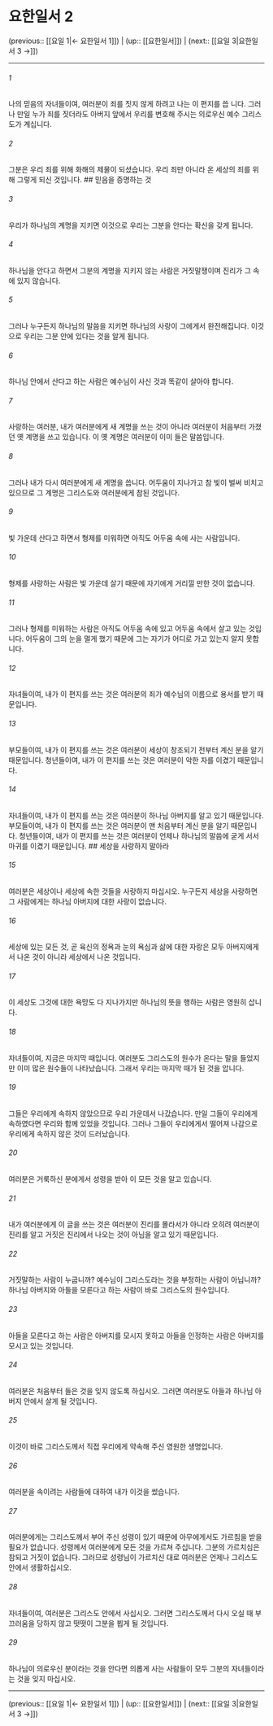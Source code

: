 # 요한일서 2

(previous:: [[요일 1|← 요한일서 1]]) | (up:: [[요한일서]]) | (next:: [[요일 3|요한일서 3 →]])

***




###### 1 

나의 믿음의 자녀들이여, 여러분이 죄를 짓지 않게 하려고 나는 이 편지를 씁 니다. 그러나 만일 누가 죄를 짓더라도 아버지 앞에서 우리를 변호해 주시는 의로우신 예수 그리스도가 계십니다. 



###### 2 

그분은 우리 죄를 위해 화해의 제물이 되셨습니다. 우리 죄만 아니라 온 세상의 죄를 위해 그렇게 되신 것입니다. ## 믿음을 증명하는 것 



###### 3 

우리가 하나님의 계명을 지키면 이것으로 우리는 그분을 안다는 확신을 갖게 됩니다. 



###### 4 

하나님을 안다고 하면서 그분의 계명을 지키지 않는 사람은 거짓말쟁이며 진리가 그 속에 있지 않습니다. 



###### 5 

그러나 누구든지 하나님의 말씀을 지키면 하나님의 사랑이 그에게서 완전해집니다. 이것으로 우리는 그분 안에 있다는 것을 알게 됩니다. 



###### 6 

하나님 안에서 산다고 하는 사람은 예수님이 사신 것과 똑같이 살아야 합니다. 



###### 7 

사랑하는 여러분, 내가 여러분에게 새 계명을 쓰는 것이 아니라 여러분이 처음부터 가졌던 옛 계명을 쓰고 있습니다. 이 옛 계명은 여러분이 이미 들은 말씀입니다. 



###### 8 

그러나 내가 다시 여러분에게 새 계명을 씁니다. 어두움이 지나가고 참 빛이 벌써 비치고 있으므로 그 계명은 그리스도와 여러분에게 참된 것입니다. 



###### 9 

빛 가운데 산다고 하면서 형제를 미워하면 아직도 어두움 속에 사는 사람입니다. 



###### 10 

형제를 사랑하는 사람은 빛 가운데 살기 때문에 자기에게 거리낄 만한 것이 없습니다. 



###### 11 

그러나 형제를 미워하는 사람은 아직도 어두움 속에 있고 어두움 속에서 살고 있는 것입니다. 어두움이 그의 눈을 멀게 했기 때문에 그는 자기가 어디로 가고 있는지 알지 못합니다. 



###### 12 

자녀들이여, 내가 이 편지를 쓰는 것은 여러분의 죄가 예수님의 이름으로 용서를 받기 때문입니다. 



###### 13 

부모들이여, 내가 이 편지를 쓰는 것은 여러분이 세상이 창조되기 전부터 계신 분을 알기 때문입니다. 청년들이여, 내가 이 편지를 쓰는 것은 여러분이 악한 자를 이겼기 때문입니다. 



###### 14 

자녀들이여, 내가 이 편지를 쓰는 것은 여러분이 하나님 아버지를 알고 있기 때문입니다. 부모들이여, 내가 이 편지를 쓰는 것은 여러분이 맨 처음부터 계신 분을 알기 때문입니다. 청년들이여, 내가 이 편지를 쓰는 것은 여러분이 언제나 하나님의 말씀에 굳게 서서 마귀를 이겼기 때문입니다. ## 세상을 사랑하지 말아라 



###### 15 

여러분은 세상이나 세상에 속한 것들을 사랑하지 마십시오. 누구든지 세상을 사랑하면 그 사람에게는 하나님 아버지에 대한 사랑이 없습니다. 



###### 16 

세상에 있는 모든 것, 곧 육신의 정욕과 눈의 욕심과 삶에 대한 자랑은 모두 아버지에게서 나온 것이 아니라 세상에서 나온 것입니다. 



###### 17 

이 세상도 그것에 대한 욕망도 다 지나가지만 하나님의 뜻을 행하는 사람은 영원히 삽니다. 



###### 18 

자녀들이여, 지금은 마지막 때입니다. 여러분도 그리스도의 원수가 온다는 말을 들었지만 이미 많은 원수들이 나타났습니다. 그래서 우리는 마지막 때가 된 것을 압니다. 



###### 19 

그들은 우리에게 속하지 않았으므로 우리 가운데서 나갔습니다. 만일 그들이 우리에게 속하였다면 우리와 함께 있었을 것입니다. 그러나 그들이 우리에게서 떨어져 나감으로 우리에게 속하지 않은 것이 드러났습니다. 



###### 20 

여러분은 거룩하신 분에게서 성령을 받아 이 모든 것을 알고 있습니다. 



###### 21 

내가 여러분에게 이 글을 쓰는 것은 여러분이 진리를 몰라서가 아니라 오히려 여러분이 진리를 알고 거짓은 진리에서 나오는 것이 아님을 알고 있기 때문입니다. 



###### 22 

거짓말하는 사람이 누굽니까? 예수님이 그리스도라는 것을 부정하는 사람이 아닙니까? 하나님 아버지와 아들을 모른다고 하는 사람이 바로 그리스도의 원수입니다. 



###### 23 

아들을 모른다고 하는 사람은 아버지를 모시지 못하고 아들을 인정하는 사람은 아버지를 모시고 있는 것입니다. 



###### 24 

여러분은 처음부터 들은 것을 잊지 않도록 하십시오. 그러면 여러분도 아들과 하나님 아버지 안에서 살게 될 것입니다. 



###### 25 

이것이 바로 그리스도께서 직접 우리에게 약속해 주신 영원한 생명입니다. 



###### 26 

여러분을 속이려는 사람들에 대하여 내가 이것을 썼습니다. 



###### 27 

여러분에게는 그리스도께서 부어 주신 성령이 있기 때문에 아무에게서도 가르침을 받을 필요가 없습니다. 성령께서 여러분에게 모든 것을 가르쳐 주십니다. 그분의 가르치심은 참되고 거짓이 없습니다. 그러므로 성령님이 가르치신 대로 여러분은 언제나 그리스도 안에서 생활하십시오. 



###### 28 

자녀들이여, 여러분은 그리스도 안에서 사십시오. 그러면 그리스도께서 다시 오실 때 부끄러움을 당하지 않고 떳떳이 그분을 뵙게 될 것입니다. 



###### 29 

하나님이 의로우신 분이라는 것을 안다면 의롭게 사는 사람들이 모두 그분의 자녀들이라는 것을 잊지 마십시오.

***

(previous:: [[요일 1|← 요한일서 1]]) | (up:: [[요한일서]]) | (next:: [[요일 3|요한일서 3 →]])
